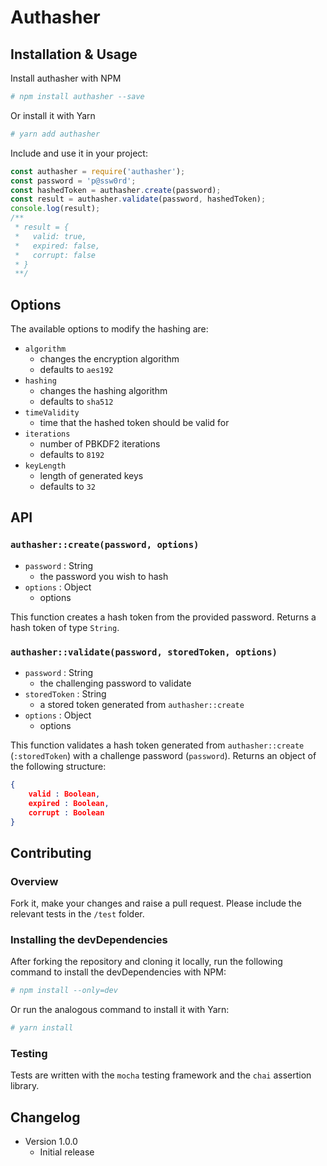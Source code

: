 # Authasher

## Installation & Usage
Install authasher with NPM 

```bash
# npm install authasher --save
```

Or install it with Yarn

```bash
# yarn add authasher
```

Include and use it in your project:

```javascript
const authasher = require('authasher');
const password = 'p@ssw0rd';
const hashedToken = authasher.create(password);
const result = authasher.validate(password, hashedToken);
console.log(result);
/**
 * result = {
 *   valid: true,
 *   expired: false,
 *   corrupt: false	 
 * }
 **/
```

## Options
The available options to modify the hashing are:
- `algorithm`
  - changes the encryption algorithm
  - defaults to `aes192`
- `hashing`
  - changes the hashing algorithm
  - defaults to `sha512`
- `timeValidity`
  - time that the hashed token should be valid for
- `iterations`
	- number of PBKDF2 iterations
	- defaults to `8192`
- `keyLength`
	- length of generated keys
	- defaults to `32`

## API
### `authasher::create(password, options)`
- `password` : String
  - the password you wish to hash
- `options` : Object
  - options

This function creates a hash token from the provided password. Returns a hash token of type `String`.

### `authasher::validate(password, storedToken, options)`
- `password` : String
  - the challenging password to validate
- `storedToken` : String
  - a stored token generated from `authasher::create`
- `options` : Object
  - options

This function validates a hash token generated from `authasher::create` (`:storedToken`) with a challenge password (`password`). Returns an object of the following structure:

```json
{
	valid : Boolean,
	expired : Boolean,
	corrupt : Boolean
}
```

## Contributing

### Overview
Fork it, make your changes and raise a pull request. Please include the relevant tests in the `/test` folder.

### Installing the devDependencies
After forking the repository and cloning it locally, run the following command to install the devDependencies with NPM:

```bash
# npm install --only=dev
```

Or run the analogous command to install it with Yarn:

```bash
# yarn install 
```
### Testing
Tests are written with the `mocha` testing framework and the `chai` assertion library.

## Changelog

- Version 1.0.0
  - Initial release